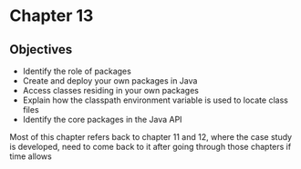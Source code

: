 # Chapter 13

## Objectives

- Identify the role of packages 
- Create and deploy your own packages in Java
- Access classes residing in your own packages
- Explain how the classpath environment variable is used to locate class files
- Identify the core packages in the Java API

Most of this chapter refers back to chapter 11 and 12, where the case study is developed, need to come back to it after going through those chapters if time allows